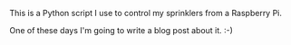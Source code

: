 This is a Python script I use to control my sprinklers from a Raspberry Pi.

One of these days I'm going to write a blog post about it. :-)


